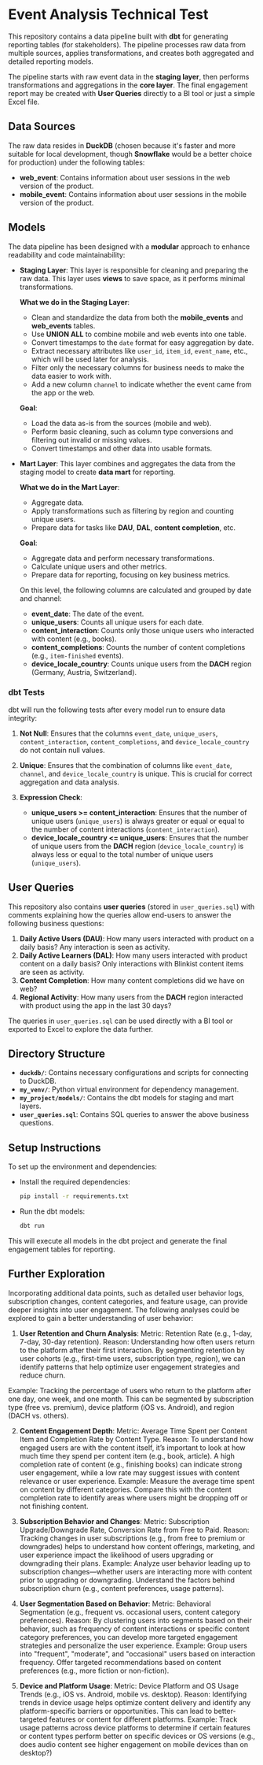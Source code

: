 # Event Analysis Technical Test

This repository contains a data pipeline built with **dbt** for generating reporting tables (for stakeholders). The pipeline processes raw data from multiple sources, applies transformations, and creates both aggregated and detailed reporting models.

The pipeline starts with raw event data in the **staging layer**, then performs transformations and aggregations in the **core layer**. The final engagement report may be created with **User Queries** directly to a BI tool or just a simple Excel file.

## Data Sources

The raw data resides in **DuckDB** (chosen because it's faster and more suitable for local development, though **Snowflake** would be a better choice for production) under the following tables:

- **web_event**: Contains information about user sessions in the web version of the product.
- **mobile_event**: Contains information about user sessions in the mobile version of the product.

## Models

The data pipeline has been designed with a **modular** approach to enhance readability and code maintainability:

- **Staging Layer**: This layer is responsible for cleaning and preparing the raw data. This layer uses **views** to save space, as it performs minimal transformations.

    **What we do in the Staging Layer**:
    - Clean and standardize the data from both the **mobile_events** and **web_events** tables.
    - Use **UNION ALL** to combine mobile and web events into one table.
    - Convert timestamps to the `date` format for easy aggregation by date.
    - Extract necessary attributes like `user_id`, `item_id`, `event_name`, etc., which will be used later for analysis.
    - Filter only the necessary columns for business needs to make the data easier to work with.
    - Add a new column `channel` to indicate whether the event came from the app or the web.

    **Goal**: 
    - Load the data as-is from the sources (mobile and web).
    - Perform basic cleaning, such as column type conversions and filtering out invalid or missing values.
    - Convert timestamps and other data into usable formats.

- **Mart Layer**: This layer combines and aggregates the data from the staging model to create **data mart** for reporting.

    **What we do in the Mart Layer**:
    - Aggregate data.
    - Apply transformations such as filtering by region and counting unique users.
    - Prepare data for tasks like **DAU**, **DAL**, **content completion**, etc.

    **Goal**:
    - Aggregate data and perform necessary transformations.
    - Calculate unique users and other metrics.
    - Prepare data for reporting, focusing on key business metrics.

    On this level, the following columns are calculated and grouped by date and channel:
    - **event_date**: The date of the event.
    - **unique_users**: Counts all unique users for each date.
    - **content_interaction**: Counts only those unique users who interacted with content (e.g., books).
    - **content_completions**: Counts the number of content completions (e.g., `item-finished` events).
    - **device_locale_country**: Counts unique users from the **DACH** region (Germany, Austria, Switzerland).

### dbt Tests

dbt will run the following tests after every model run to ensure data integrity:

1. **Not Null**: Ensures that the columns `event_date`, `unique_users`, `content_interaction`, `content_completions`, and `device_locale_country` do not contain null values.
   
2. **Unique**: Ensures that the combination of columns like `event_date`, `channel`, and `device_locale_country` is unique. This is crucial for correct aggregation and data analysis.

3. **Expression Check**: 
   - **unique_users >= content_interaction**: Ensures that the number of unique users (`unique_users`) is always greater or equal or equal to the number of content interactions (`content_interaction`).
   - **device_locale_country <= unique_users**: Ensures that the number of unique users from the **DACH** region (`device_locale_country`) is always less or equal to the total number of unique users (`unique_users`).

## User Queries

This repository also contains **user queries** (stored in `user_queries.sql`) with comments explaining how the queries allow end-users to answer the following business questions:

1. **Daily Active Users (DAU)**: How many users interacted with product on a daily basis? Any interaction is seen as activity.
2. **Daily Active Learners (DAL)**: How many users interacted with product content on a daily basis? Only interactions with Blinkist content items are seen as activity.
3. **Content Completion**: How many content completions did we have on web?
4. **Regional Activity**: How many users from the **DACH** region interacted with product using the app in the last 30 days?

The queries in `user_queries.sql` can be used directly with a BI tool or exported to Excel to explore the data further.

## Directory Structure

- **`duckdb/`**: Contains necessary configurations and scripts for connecting to DuckDB.
- **`my_venv/`**: Python virtual environment for dependency management.
- **`my_project/models/`**: Contains the dbt models for staging and mart layers.
- **`user_queries.sql`**: Contains SQL queries to answer the above business questions.

## Setup Instructions

To set up the environment and dependencies:

 - Install the required dependencies:
    ```bash
    pip install -r requirements.txt
    ```

- Run the dbt models:
    ```bash
    dbt run
    ```

This will execute all models in the dbt project and generate the final engagement tables for reporting.

## Further Exploration

Incorporating additional data points, such as detailed user behavior logs, subscription changes, content categories, and feature usage, can provide deeper insights into user engagement. The following analyses could be explored to gain a better understanding of user behavior:

1. **User Retention and Churn Analysis**:
Metric: Retention Rate (e.g., 1-day, 7-day, 30-day retention).
Reason: Understanding how often users return to the platform after their first interaction. By segmenting retention by user cohorts (e.g., first-time users, subscription type, region), we can identify patterns that help optimize user engagement strategies and reduce churn.

Example: Tracking the percentage of users who return to the platform after one day, one week, and one month. This can be segmented by subscription type (free vs. premium), device platform (iOS vs. Android), and region (DACH vs. others).

2. **Content Engagement Depth**:
Metric: Average Time Spent per Content Item and Completion Rate by Content Type.
Reason: To understand how engaged users are with the content itself, it’s important to look at how much time they spend per content item (e.g., book, article). A high completion rate of content (e.g., finishing books) can indicate strong user engagement, while a low rate may suggest issues with content relevance or user experience.
Example: Measure the average time spent on content by different categories. Compare this with the content completion rate to identify areas where users might be dropping off or not finishing content.

3. **Subscription Behavior and Changes**:
Metric: Subscription Upgrade/Downgrade Rate, Conversion Rate from Free to Paid.
Reason: Tracking changes in user subscriptions (e.g., from free to premium or downgrades) helps to understand how content offerings, marketing, and user experience impact the likelihood of users upgrading or downgrading their plans.
Example: Analyze user behavior leading up to subscription changes—whether users are interacting more with content prior to upgrading or downgrading. Understand the factors behind subscription churn (e.g., content preferences, usage patterns).

4. **User Segmentation Based on Behavior**:
Metric: Behavioral Segmentation (e.g., frequent vs. occasional users, content category preferences).
Reason: By clustering users into segments based on their behavior, such as frequency of content interactions or specific content category preferences, you can develop more targeted engagement strategies and personalize the user experience.
Example: Group users into "frequent", "moderate", and "occasional" users based on interaction frequency. Offer targeted recommendations based on content preferences (e.g., more fiction or non-fiction).

5. **Device and Platform Usage**:
Metric: Device Platform and OS Usage Trends (e.g., iOS vs. Android, mobile vs. desktop).
Reason: Identifying trends in device usage helps optimize content delivery and identify any platform-specific barriers or opportunities. This can lead to better-targeted features or content for different platforms.
Example: Track usage patterns across device platforms to determine if certain features or content types perform better on specific devices or OS versions (e.g., does audio content see higher engagement on mobile devices than on desktop?)
